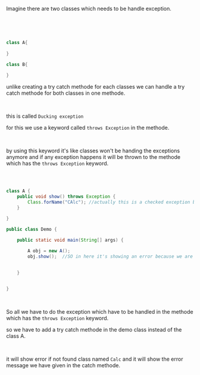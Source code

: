 Imagine there are two classes which needs to be handle exception.

<br>
<br>

```java

class A{
   
}

class B{
   
}


```

unlike creating a try catch methode for each classes we can handle a try catch methode for both classes 
in one methode.


<br>

this is called `Ducking exception`
<br>

for this we use a keyword called `throws Exception` in the methode.

<br>

by using this keyword it's like classes won't be handing the exceptions anymore and if any exception happens it will be thrown to the methode which has the `throws Exception` keyword.

<br>



```java

class A {
    public void show() throws Exception {
        Class.forName("CAlc"); //actually this is a checked exception but we are not handling it here.
    }

}

public class Demo {

    public static void main(String[] args) {
        
        A obj = new A();
        obj.show();  //SO in here it's showing an error because we are not handling the exception.

    
    }


}
```


<br>

So all we have to do the exception which have to be handled in the methode which has the `throws Exception` keyword.

so we have to add a try catch methode in the demo class instead of the class A.

<br>

it will show error if not found class named `Calc` and it will show the error message we have given in the catch methode.





